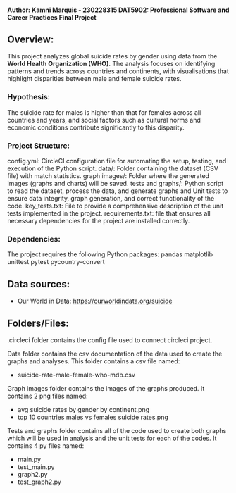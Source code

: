 #### Author: Kamni Marquis - 230228315  DAT5902: Professional Software and Career Practices Final Project

## Overview:
This project analyzes global suicide rates by gender using data from the **World Health Organization (WHO)**. The analysis focuses on identifying patterns and trends across countries and continents, with visualisations that highlight disparities between male and female suicide rates.

### Hypothesis:
The suicide rate for males is higher than that for females across all countries and years, and social factors such as cultural norms and economic conditions contribute significantly to this disparity. 

### Project Structure:
config.yml: CircleCI configuration file for automating the setup, testing, and execution of the Python script.
data/: Folder containing the dataset (CSV file) with match statistics.
graph images/: Folder where the generated images (graphs and charts) will be saved.
tests and graphs/: Python script to read the dataset, process the data, and generate graphs and Unit tests to ensure data integrity, graph generation, and correct functionality of the code.
key_tests.txt: File to provide a comprehensive description of the unit tests implemented in the project.
requirements.txt: file that ensures all necessary dependencies for the project are installed correctly.

### Dependencies:
The project requires the following Python packages:
pandas
matplotlib
unittest
pytest
pycountry-convert

## Data sources:
- Our World in Data: https://ourworldindata.org/suicide

## Folders/Files:
.circleci folder contains the config file used to connect circleci project.

Data folder contains the csv documentation of the data used to create the graphs and analyses. This folder contains a csv file named:
- suicide-rate-male-female-who-mdb.csv

Graph images folder contains the images of the graphs produced. It contains 2 png files named:
- avg suicide rates by gender by continent.png
- top 10 countries males vs females suicide rates.png

Tests and graphs folder contains all of the code used to create both graphs which will be used in analysis and the unit tests for each of the codes. It contains 4 py files named: 
- main.py
- test_main.py
- graph2.py
- test_graph2.py

